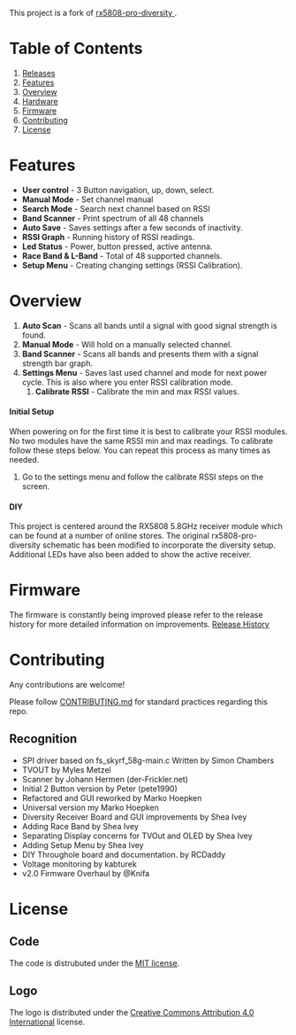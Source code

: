 
This project is a fork of [rx5808-pro-diversity
](https://github.com/sheaivey/rx5808-pro-diversity).


# Table of Contents
1. [Releases](#releases)
2. [Features](#features)
3. [Overview](#overview)
4. [Hardware](#hardware)
5. [Firmware](#firmware)
6. [Contributing](#contributing)
7. [License](#license)


# Features
- **User control** - 3 Button navigation, up, down, select.
- **Manual Mode** - Set channel manual
- **Search Mode** - Search next channel based on RSSI
- **Band Scanner** - Print spectrum of all 48 channels
- **Auto Save** - Saves settings after a few seconds of inactivity.
- **RSSI Graph** - Running history of RSSI readings.
- **Led Status** - Power, button pressed, active antenna.
- **Race Band & L-Band** - Total of 48 supported channels.
- **Setup Menu** - Creating changing settings (RSSI Calibration).

# Overview
1. **Auto Scan** - Scans all bands until a signal with good signal strength is found.
2. **Manual Mode** - Will hold on a manually selected channel.
3. **Band Scanner** - Scans all bands and presents them with a signal strength bar graph.
5. **Settings Menu** - Saves last used channel and mode for next power cycle. This is also where you enter RSSI calibration mode.
    1. **Calibrate RSSI** - Calibrate the min and max RSSI values.


#### Initial Setup
When powering on for the first time it is best to calibrate your RSSI modules. No two modules have the same RSSI min and max readings. To calibrate follow these steps below. You can repeat this process as many times as needed.

1. Go to the settings menu and follow the calibrate RSSI steps on the screen.

#### DIY

This project is centered around the RX5808 5.8GHz receiver module which can be found at a number of online stores. The original rx5808-pro-diversity schematic has been modified to incorporate the diversity setup. Additional LEDs have also been added to show the active receiver.


# Firmware
The firmware is constantly being improved please refer to the release history for more detailed information on improvements.
[Release History](https://github.com/sheaivey/rx5808-pro-diversity/releases)

# Contributing
Any contributions are welcome!

Please follow [CONTRIBUTING.md](CONTRIBUTING.md) for standard practices regarding this repo.


## Recognition
- SPI driver based on fs_skyrf_58g-main.c Written by Simon Chambers
- TVOUT by Myles Metzel
- Scanner by Johann Hermen (der-Frickler.net)
- Initial 2 Button version by Peter (pete1990)
- Refactored and GUI reworked by Marko Hoepken
- Universal version my Marko Hoepken
- Diversity Receiver Board and GUI improvements by Shea Ivey
- Adding Race Band by Shea Ivey
- Separating Display concerns for TVOut and OLED by Shea Ivey
- Adding Setup Menu by Shea Ivey
- DIY Throughole board and documentation. by RCDaddy
- Voltage monitoring by kabturek
- v2.0 Firmware Overhaul by @Knifa

# License
## Code
The code is distrubuted under the [MIT license](LICENSE.md).

## Logo
The logo is distributed under the [Creative Commons Attribution 4.0 International](http://creativecommons.org/licenses/by/4.0/) license.
